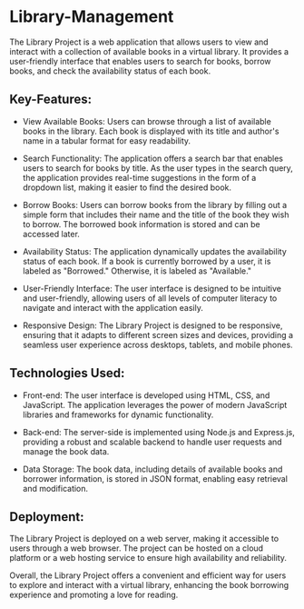 # Library-Management
The Library Project is a web application that allows users to view and interact with a collection of available books in a virtual library. It provides a user-friendly interface that enables users to search for books, borrow books, and check the availability status of each book.

## Key-Features:

- View Available Books: Users can browse through a list of available books in the library. Each book is displayed with its title and author's name in a tabular format for easy readability.

- Search Functionality: The application offers a search bar that enables users to search for books by title. As the user types in the search query, the application provides real-time suggestions in the form of a dropdown list, making it easier to find the desired book.

- Borrow Books: Users can borrow books from the library by filling out a simple form that includes their name and the title of the book they wish to borrow. The borrowed book information is stored and can be accessed later.

- Availability Status: The application dynamically updates the availability status of each book. If a book is currently borrowed by a user, it is labeled as "Borrowed." Otherwise, it is labeled as "Available."

- User-Friendly Interface: The user interface is designed to be intuitive and user-friendly, allowing users of all levels of computer literacy to navigate and interact with the application easily.

- Responsive Design: The Library Project is designed to be responsive, ensuring that it adapts to different screen sizes and devices, providing a seamless user experience across desktops, tablets, and mobile phones.

## Technologies Used:

- Front-end: The user interface is developed using HTML, CSS, and JavaScript. The application leverages the power of modern JavaScript libraries and frameworks for dynamic functionality.

- Back-end: The server-side is implemented using Node.js and Express.js, providing a robust and scalable backend to handle user requests and manage the book data.

- Data Storage: The book data, including details of available books and borrower information, is stored in JSON format, enabling easy retrieval and modification.

## Deployment:

The Library Project is deployed on a web server, making it accessible to users through a web browser. The project can be hosted on a cloud platform or a web hosting service to ensure high availability and reliability.

Overall, the Library Project offers a convenient and efficient way for users to explore and interact with a virtual library, enhancing the book borrowing experience and promoting a love for reading.
